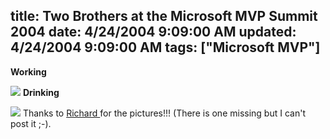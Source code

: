 title: Two Brothers at the Microsoft MVP Summit 2004
date: 4/24/2004 9:09:00 AM
updated: 4/24/2004 9:09:00 AM
tags: ["Microsoft MVP"]
---
<strong>Working</strong> 


![](http://perso.wanadoo.fr/laurent.kempe/images/MVPSummit1.jpg)
<strong>Drinking</strong> 


![](http://perso.wanadoo.fr/laurent.kempe/images/MVPSummit2.jpg)
Thanks to [Richard ](http://blogs.developpeur.org/richardc/)for the pictures!!! (There is one missing but I can't post it ;-).
